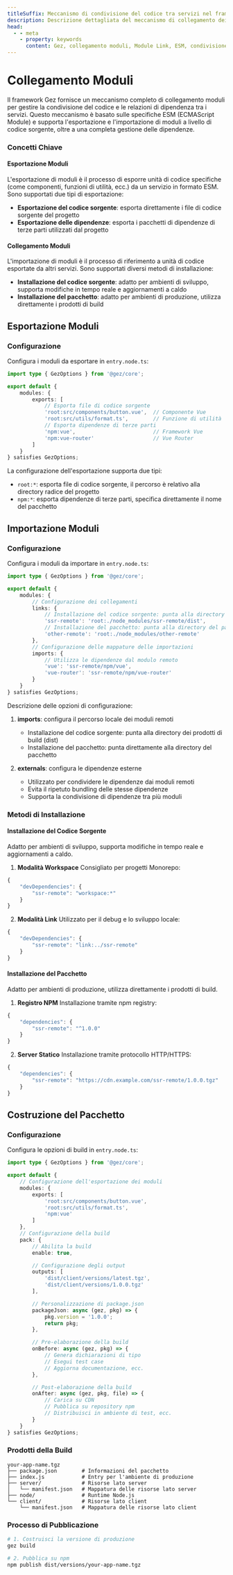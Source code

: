 ```yaml
---
titleSuffix: Meccanismo di condivisione del codice tra servizi nel framework Gez
description: Descrizione dettagliata del meccanismo di collegamento dei moduli nel framework Gez, inclusa la condivisione del codice tra servizi, la gestione delle dipendenze e l'implementazione delle specifiche ESM, per aiutare gli sviluppatori a costruire applicazioni micro-frontend efficienti.
head:
  - - meta
    - property: keywords
      content: Gez, collegamento moduli, Module Link, ESM, condivisione codice, gestione dipendenze, micro-frontend
---
```


# Collegamento Moduli

Il framework Gez fornisce un meccanismo completo di collegamento moduli per gestire la condivisione del codice e le relazioni di dipendenza tra i servizi. Questo meccanismo è basato sulle specifiche ESM (ECMAScript Module) e supporta l'esportazione e l'importazione di moduli a livello di codice sorgente, oltre a una completa gestione delle dipendenze.

### Concetti Chiave

#### Esportazione Moduli
L'esportazione di moduli è il processo di esporre unità di codice specifiche (come componenti, funzioni di utilità, ecc.) da un servizio in formato ESM. Sono supportati due tipi di esportazione:
- **Esportazione del codice sorgente**: esporta direttamente i file di codice sorgente del progetto
- **Esportazione delle dipendenze**: esporta i pacchetti di dipendenze di terze parti utilizzati dal progetto

#### Collegamento Moduli
L'importazione di moduli è il processo di riferimento a unità di codice esportate da altri servizi. Sono supportati diversi metodi di installazione:
- **Installazione del codice sorgente**: adatto per ambienti di sviluppo, supporta modifiche in tempo reale e aggiornamenti a caldo
- **Installazione del pacchetto**: adatto per ambienti di produzione, utilizza direttamente i prodotti di build

## Esportazione Moduli

### Configurazione

Configura i moduli da esportare in `entry.node.ts`:

```ts title="src/entry.node.ts"
import type { GezOptions } from '@gez/core';

export default {
    modules: {
        exports: [
            // Esporta file di codice sorgente
            'root:src/components/button.vue',  // Componente Vue
            'root:src/utils/format.ts',        // Funzione di utilità
            // Esporta dipendenze di terze parti
            'npm:vue',                         // Framework Vue
            'npm:vue-router'                   // Vue Router
        ]
    }
} satisfies GezOptions;
```

La configurazione dell'esportazione supporta due tipi:
- `root:*`: esporta file di codice sorgente, il percorso è relativo alla directory radice del progetto
- `npm:*`: esporta dipendenze di terze parti, specifica direttamente il nome del pacchetto

## Importazione Moduli

### Configurazione

Configura i moduli da importare in `entry.node.ts`:

```ts title="src/entry.node.ts"
import type { GezOptions } from '@gez/core';

export default {
    modules: {
        // Configurazione dei collegamenti
        links: {
            // Installazione del codice sorgente: punta alla directory dei prodotti di build
            'ssr-remote': 'root:./node_modules/ssr-remote/dist',
            // Installazione del pacchetto: punta alla directory del pacchetto
            'other-remote': 'root:./node_modules/other-remote'
        },
        // Configurazione delle mappature delle importazioni
        imports: {
            // Utilizza le dipendenze dal modulo remoto
            'vue': 'ssr-remote/npm/vue',
            'vue-router': 'ssr-remote/npm/vue-router'
        }
    }
} satisfies GezOptions;
```

Descrizione delle opzioni di configurazione:
1. **imports**: configura il percorso locale dei moduli remoti
   - Installazione del codice sorgente: punta alla directory dei prodotti di build (dist)
   - Installazione del pacchetto: punta direttamente alla directory del pacchetto

2. **externals**: configura le dipendenze esterne
   - Utilizzato per condividere le dipendenze dai moduli remoti
   - Evita il ripetuto bundling delle stesse dipendenze
   - Supporta la condivisione di dipendenze tra più moduli

### Metodi di Installazione

#### Installazione del Codice Sorgente
Adatto per ambienti di sviluppo, supporta modifiche in tempo reale e aggiornamenti a caldo.

1. **Modalità Workspace**
Consigliato per progetti Monorepo:
```ts title="package.json"
{
    "devDependencies": {
        "ssr-remote": "workspace:*"
    }
}
```

2. **Modalità Link**
Utilizzato per il debug e lo sviluppo locale:
```ts title="package.json"
{
    "devDependencies": {
        "ssr-remote": "link:../ssr-remote"
    }
}
```

#### Installazione del Pacchetto
Adatto per ambienti di produzione, utilizza direttamente i prodotti di build.

1. **Registro NPM**
Installazione tramite npm registry:
```ts title="package.json"
{
    "dependencies": {
        "ssr-remote": "^1.0.0"
    }
}
```

2. **Server Statico**
Installazione tramite protocollo HTTP/HTTPS:
```ts title="package.json"
{
    "dependencies": {
        "ssr-remote": "https://cdn.example.com/ssr-remote/1.0.0.tgz"
    }
}
```

## Costruzione del Pacchetto

### Configurazione

Configura le opzioni di build in `entry.node.ts`:

```ts title="src/entry.node.ts"
import type { GezOptions } from '@gez/core';

export default {
    // Configurazione dell'esportazione dei moduli
    modules: {
        exports: [
            'root:src/components/button.vue',
            'root:src/utils/format.ts',
            'npm:vue'
        ]
    },
    // Configurazione della build
    pack: {
        // Abilita la build
        enable: true,

        // Configurazione degli output
        outputs: [
            'dist/client/versions/latest.tgz',
            'dist/client/versions/1.0.0.tgz'
        ],

        // Personalizzazione di package.json
        packageJson: async (gez, pkg) => {
            pkg.version = '1.0.0';
            return pkg;
        },

        // Pre-elaborazione della build
        onBefore: async (gez, pkg) => {
            // Genera dichiarazioni di tipo
            // Esegui test case
            // Aggiorna documentazione, ecc.
        },

        // Post-elaborazione della build
        onAfter: async (gez, pkg, file) => {
            // Carica su CDN
            // Pubblica su repository npm
            // Distribuisci in ambiente di test, ecc.
        }
    }
} satisfies GezOptions;
```

### Prodotti della Build

```
your-app-name.tgz
├── package.json        # Informazioni del pacchetto
├── index.js            # Entry per l'ambiente di produzione
├── server/             # Risorse lato server
│   └── manifest.json   # Mappatura delle risorse lato server
├── node/               # Runtime Node.js
└── client/             # Risorse lato client
    └── manifest.json   # Mappatura delle risorse lato client
```

### Processo di Pubblicazione

```bash
# 1. Costruisci la versione di produzione
gez build

# 2. Pubblica su npm
npm publish dist/versions/your-app-name.tgz
```